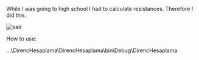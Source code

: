 While I was going to high school I had to calculate resistances.
Therefore I did this.


![sad](https://user-images.githubusercontent.com/27926328/34426705-867d2eda-ec4a-11e7-9305-2d5c33e9274f.png)


How to use:

...\DirencHesaplama\DirencHesaplama\bin\Debug\DirencHesaplama
